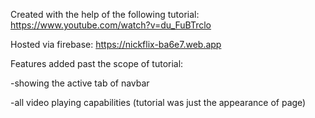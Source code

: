 Created with the help of the following tutorial: https://www.youtube.com/watch?v=du_FuBTrclo

Hosted via firebase: https://nickflix-ba6e7.web.app

Features added past the scope of tutorial:

-showing the active tab of navbar

-all video playing capabilities (tutorial was just the appearance of page)
